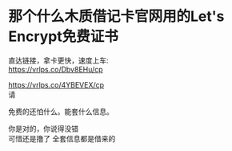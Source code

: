 # 那个什么木质借记卡官网用的Let's Encrypt免费证书


直达链接，拿卡更快，速度上车:<br />
https://vrlps.co/Dbv8EHu/cp

https://vrlps.co/4YBEVEX/cp<br />
请

免费的还怕什么。能套什么信息。

你是对的，你说得没错<br />
可惜还是撸了 全套信息都是借来的
